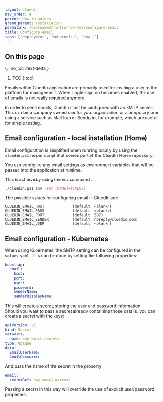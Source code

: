 ```yaml
---
layout: cluedin
nav_order: 4
parent: How-to guides
grand_parent: Installation
permalink: /deployment/infra-how-tos/configure-email
title: Configure email
tags: ["deployment", "kubernetes", "email"]
---
```

## On this page
{: .no_toc .text-delta }
1. TOC
{:toc}

Emails within CluedIn application are primarily used for inviting a user to the platform for management.
When single-sign on becomes enabled, the use of emails is not really required anymore.

In order to send emails, CluedIn must be configured with an SMTP server.
This can be a company owned one for your organization or a temporary one using a service such as MailTrap or Sendgrid, for example, which are useful for simple testing.

## Email configuration - local installation (Home)

Email configuration is simplified when running locally by using the `cluedin.ps1` helper script that comes part of the CluedIn Home repository.

You can configure any email settings as environment variables that will be passed into the application at runtime.

This is achieve by using the `env` command :

```bash
./cluedin.ps1 env -set [NAME]=[VALUE]
```

The possible values for configuring email in CluedIn are:

```
CLUEDIN_EMAIL_HOST             (default: <blank>)
CLUEDIN_EMAIL_PASS             (default: <blank>)
CLUEDIN_EMAIL_PORT             (default: 587)
CLUEDIN_EMAIL_SENDER           (default: noreply@cluedin.com)
CLUEDIN_EMAIL_USER             (default: <blank>)   
```

## Email configuration - Kubernetes

When using Kubernetes, the SMTP setting can be configured in the `values.yaml`. This can be done by setting the following properties:

```yaml
boostrap:
  email:
    host:
    port:
    user:
    password:
    senderName:
    senderDisplayName:
```

This will create a secret, storing the user and password information.  
Should you want to pass a secret already containing those details, you can create a secret with the keys:

```yaml
apiVersion: v1
kind: Secret
metadata:
  name: <my-email-secret>
type: Opaque
data:
  EmailUserName: 
  EmailPassword: 
```

And pass the name of the secret in the property

```yaml
email:
  secretRef: <my-email-secret>
```

Passing a secret in this way will override the use of explicit user/password properties.